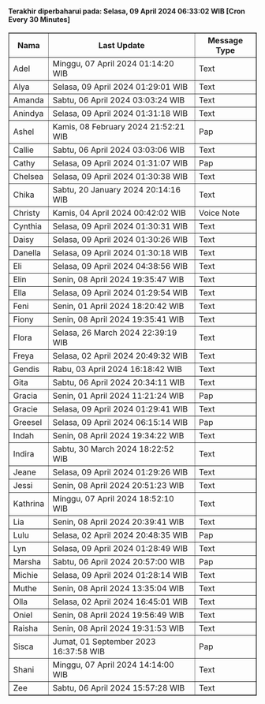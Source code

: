 #### Terakhir diperbaharui pada: Selasa, 09 April 2024 06:33:02 WIB [Cron Every 30 Minutes]

<table border='1'><tr><th>Nama</th><th>Last Update</th><th>Message Type</th></tr><tr><td>Adel</td><td>Minggu, 07 April 2024 01:14:20 WIB</td><td>Text</td></tr><tr><td>Alya</td><td>Selasa, 09 April 2024 01:29:01 WIB</td><td>Text</td></tr><tr><td>Amanda</td><td>Sabtu, 06 April 2024 03:03:24 WIB</td><td>Text</td></tr><tr><td>Anindya</td><td>Selasa, 09 April 2024 01:31:18 WIB</td><td>Text</td></tr><tr><td>Ashel</td><td>Kamis, 08 February 2024 21:52:21 WIB</td><td>Pap</td></tr><tr><td>Callie</td><td>Sabtu, 06 April 2024 03:03:06 WIB</td><td>Text</td></tr><tr><td>Cathy</td><td>Selasa, 09 April 2024 01:31:07 WIB</td><td>Pap</td></tr><tr><td>Chelsea</td><td>Selasa, 09 April 2024 01:30:38 WIB</td><td>Text</td></tr><tr><td>Chika</td><td>Sabtu, 20 January 2024 20:14:16 WIB</td><td>Text</td></tr><tr><td>Christy</td><td>Kamis, 04 April 2024 00:42:02 WIB</td><td>Voice Note</td></tr><tr><td>Cynthia</td><td>Selasa, 09 April 2024 01:30:31 WIB</td><td>Text</td></tr><tr><td>Daisy</td><td>Selasa, 09 April 2024 01:30:26 WIB</td><td>Text</td></tr><tr><td>Danella</td><td>Selasa, 09 April 2024 01:30:18 WIB</td><td>Text</td></tr><tr><td>Eli</td><td>Selasa, 09 April 2024 04:38:56 WIB</td><td>Text</td></tr><tr><td>Elin</td><td>Senin, 08 April 2024 19:35:47 WIB</td><td>Text</td></tr><tr><td>Ella</td><td>Selasa, 09 April 2024 01:29:54 WIB</td><td>Text</td></tr><tr><td>Feni</td><td>Senin, 01 April 2024 18:20:42 WIB</td><td>Text</td></tr><tr><td>Fiony</td><td>Senin, 08 April 2024 19:35:41 WIB</td><td>Text</td></tr><tr><td>Flora</td><td>Selasa, 26 March 2024 22:39:19 WIB</td><td>Text</td></tr><tr><td>Freya</td><td>Selasa, 02 April 2024 20:49:32 WIB</td><td>Text</td></tr><tr><td>Gendis</td><td>Rabu, 03 April 2024 16:18:42 WIB</td><td>Text</td></tr><tr><td>Gita</td><td>Sabtu, 06 April 2024 20:34:11 WIB</td><td>Text</td></tr><tr><td>Gracia</td><td>Senin, 01 April 2024 11:21:24 WIB</td><td>Pap</td></tr><tr><td>Gracie</td><td>Selasa, 09 April 2024 01:29:41 WIB</td><td>Text</td></tr><tr><td>Greesel</td><td>Selasa, 09 April 2024 06:15:14 WIB</td><td>Pap</td></tr><tr><td>Indah</td><td>Senin, 08 April 2024 19:34:22 WIB</td><td>Text</td></tr><tr><td>Indira</td><td>Sabtu, 30 March 2024 18:22:52 WIB</td><td>Text</td></tr><tr><td>Jeane</td><td>Selasa, 09 April 2024 01:29:26 WIB</td><td>Text</td></tr><tr><td>Jessi</td><td>Senin, 08 April 2024 20:51:23 WIB</td><td>Text</td></tr><tr><td>Kathrina</td><td>Minggu, 07 April 2024 18:52:10 WIB</td><td>Text</td></tr><tr><td>Lia</td><td>Senin, 08 April 2024 20:39:41 WIB</td><td>Text</td></tr><tr><td>Lulu</td><td>Selasa, 02 April 2024 20:48:35 WIB</td><td>Pap</td></tr><tr><td>Lyn</td><td>Selasa, 09 April 2024 01:28:49 WIB</td><td>Text</td></tr><tr><td>Marsha</td><td>Sabtu, 06 April 2024 20:57:00 WIB</td><td>Pap</td></tr><tr><td>Michie</td><td>Selasa, 09 April 2024 01:28:14 WIB</td><td>Text</td></tr><tr><td>Muthe</td><td>Senin, 08 April 2024 13:35:04 WIB</td><td>Text</td></tr><tr><td>Olla</td><td>Selasa, 02 April 2024 16:45:01 WIB</td><td>Text</td></tr><tr><td>Oniel</td><td>Senin, 08 April 2024 19:56:49 WIB</td><td>Text</td></tr><tr><td>Raisha</td><td>Senin, 08 April 2024 19:31:53 WIB</td><td>Text</td></tr><tr><td>Sisca</td><td>Jumat, 01 September 2023 16:37:58 WIB</td><td>Pap</td></tr><tr><td>Shani</td><td>Minggu, 07 April 2024 14:14:00 WIB</td><td>Text</td></tr><tr><td>Zee</td><td>Sabtu, 06 April 2024 15:57:28 WIB</td><td>Text</td></tr></table>
